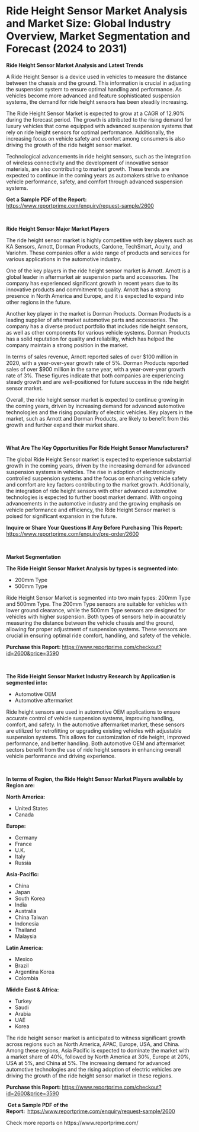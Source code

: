 <p><h1>Ride Height Sensor Market Analysis and Market Size: Global Industry Overview, Market Segmentation and Forecast (2024 to 2031)</h1></p><p><strong>Ride Height Sensor Market Analysis and Latest Trends</strong></p>
<p><p>A Ride Height Sensor is a device used in vehicles to measure the distance between the chassis and the ground. This information is crucial in adjusting the suspension system to ensure optimal handling and performance. As vehicles become more advanced and feature sophisticated suspension systems, the demand for ride height sensors has been steadily increasing.</p><p>The Ride Height Sensor Market is expected to grow at a CAGR of 12.90% during the forecast period. The growth is attributed to the rising demand for luxury vehicles that come equipped with advanced suspension systems that rely on ride height sensors for optimal performance. Additionally, the increasing focus on vehicle safety and comfort among consumers is also driving the growth of the ride height sensor market.</p><p>Technological advancements in ride height sensors, such as the integration of wireless connectivity and the development of innovative sensor materials, are also contributing to market growth. These trends are expected to continue in the coming years as automakers strive to enhance vehicle performance, safety, and comfort through advanced suspension systems.</p></p>
<p><strong>Get a Sample PDF of the Report:&nbsp;</strong> <a href="https://www.reportprime.com/enquiry/request-sample/2600">https://www.reportprime.com/enquiry/request-sample/2600</a></p>
<p>&nbsp;</p>
<p><strong>Ride Height Sensor Major Market Players</strong></p>
<p><p>The ride height sensor market is highly competitive with key players such as KA Sensors, Arnott, Dorman Products, Cardone, TechSmart, Acuity, and Variohm. These companies offer a wide range of products and services for various applications in the automotive industry.</p><p>One of the key players in the ride height sensor market is Arnott. Arnott is a global leader in aftermarket air suspension parts and accessories. The company has experienced significant growth in recent years due to its innovative products and commitment to quality. Arnott has a strong presence in North America and Europe, and it is expected to expand into other regions in the future.</p><p>Another key player in the market is Dorman Products. Dorman Products is a leading supplier of aftermarket automotive parts and accessories. The company has a diverse product portfolio that includes ride height sensors, as well as other components for various vehicle systems. Dorman Products has a solid reputation for quality and reliability, which has helped the company maintain a strong position in the market.</p><p>In terms of sales revenue, Arnott reported sales of over $100 million in 2020, with a year-over-year growth rate of 5%. Dorman Products reported sales of over $900 million in the same year, with a year-over-year growth rate of 3%. These figures indicate that both companies are experiencing steady growth and are well-positioned for future success in the ride height sensor market.</p><p>Overall, the ride height sensor market is expected to continue growing in the coming years, driven by increasing demand for advanced automotive technologies and the rising popularity of electric vehicles. Key players in the market, such as Arnott and Dorman Products, are likely to benefit from this growth and further expand their market share.</p></p>
<p>&nbsp;</p>
<p><strong>What Are The Key Opportunities For Ride Height Sensor Manufacturers?</strong></p>
<p><p>The global Ride Height Sensor market is expected to experience substantial growth in the coming years, driven by the increasing demand for advanced suspension systems in vehicles. The rise in adoption of electronically controlled suspension systems and the focus on enhancing vehicle safety and comfort are key factors contributing to the market growth. Additionally, the integration of ride height sensors with other advanced automotive technologies is expected to further boost market demand. With ongoing advancements in the automotive industry and the growing emphasis on vehicle performance and efficiency, the Ride Height Sensor market is poised for significant expansion in the future.</p></p>
<p><strong>Inquire or Share Your Questions If Any Before Purchasing This Report:</strong> <a href="https://www.reportprime.com/enquiry/pre-order/2600">https://www.reportprime.com/enquiry/pre-order/2600</a></p>
<p>&nbsp;</p>
<p><strong>Market Segmentation</strong></p>
<p><strong>The Ride Height Sensor Market Analysis by types is segmented into:</strong></p>
<p><ul><li>200mm Type</li><li>500mm Type</li></ul></p>
<p><p>Ride Height Sensor Market is segmented into two main types: 200mm Type and 500mm Type. The 200mm Type sensors are suitable for vehicles with lower ground clearance, while the 500mm Type sensors are designed for vehicles with higher suspension. Both types of sensors help in accurately measuring the distance between the vehicle chassis and the ground, allowing for proper adjustment of suspension systems. These sensors are crucial in ensuring optimal ride comfort, handling, and safety of the vehicle.</p></p>
<p><strong>Purchase this Report:&nbsp;</strong><a href="https://www.reportprime.com/checkout?id=2600&price=3590">https://www.reportprime.com/checkout?id=2600&price=3590</a></p>
<p>&nbsp;</p>
<p><strong>The Ride Height Sensor Market Industry Research by Application is segmented into:</strong></p>
<p><ul><li>Automotive OEM</li><li>Automotive aftermarket</li></ul></p>
<p><p>Ride height sensors are used in automotive OEM applications to ensure accurate control of vehicle suspension systems, improving handling, comfort, and safety. In the automotive aftermarket market, these sensors are utilized for retrofitting or upgrading existing vehicles with adjustable suspension systems. This allows for customization of ride height, improved performance, and better handling. Both automotive OEM and aftermarket sectors benefit from the use of ride height sensors in enhancing overall vehicle performance and driving experience.</p></p>
<p>&nbsp;</p>
<p><strong>In terms of Region, the Ride Height Sensor Market Players available by Region are:</strong></p>
<p>
    <p> <strong> North America: </strong>
        <ul>
            <li>United States</li>
            <li>Canada</li>
        </ul>
        </p> 
    <p> <strong> Europe: </strong>
        <ul>
            <li>Germany</li>
            <li>France</li>
            <li>U.K.</li>
            <li>Italy</li>
            <li>Russia</li>
        </ul>
        </p> 
    <p> <strong> Asia-Pacific: </strong>
        <ul>
            <li>China</li>
            <li>Japan</li>
            <li>South Korea</li>
            <li>India</li>
            <li>Australia</li>
            <li>China Taiwan</li>
            <li>Indonesia</li>
            <li>Thailand</li>
            <li>Malaysia</li>
        </ul>
        </p> 
    <p> <strong> Latin America: </strong>
        <ul>
            <li>Mexico</li>
            <li>Brazil</li>
            <li>Argentina Korea</li>
            <li>Colombia</li>
        </ul>
        </p> 
    <p> <strong> Middle East & Africa: </strong>
        <ul>
            <li>Turkey</li>
            <li>Saudi</li>
            <li>Arabia</li>
            <li>UAE</li>
            <li>Korea</li>
        </ul>
    </p>
    </p>
<p><p>The ride height sensor market is anticipated to witness significant growth across regions such as North America, APAC, Europe, USA, and China. Among these regions, Asia Pacific is expected to dominate the market with a market share of 40%, followed by North America at 30%, Europe at 20%, USA at 5%, and China at 5%. The increasing demand for advanced automotive technologies and the rising adoption of electric vehicles are driving the growth of the ride height sensor market in these regions.</p></p>
<p><strong>Purchase this Report: </strong><a href="https://www.reportprime.com/checkout?id=2600&price=3590">https://www.reportprime.com/checkout?id=2600&price=3590</a></p>
<p>&nbsp;<strong>Get a Sample PDF of the Report:&nbsp;&nbsp;</strong><a href="https://www.reportprime.com/enquiry/request-sample/2600">https://www.reportprime.com/enquiry/request-sample/2600</a></p>
<p><strong></strong></p>
<p>Check more reports on https://www.reportprime.com/</p>